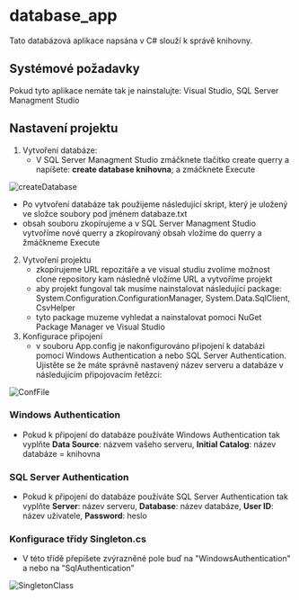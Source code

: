 # database_app

Tato databázová aplikace napsána v C# slouží k správě knihovny.

## Systémové požadavky

Pokud tyto aplikace nemáte tak je nainstalujte: Visual Studio, SQL Server Managment Studio

## Nastavení projektu 

1. Vytvoření databáze:
   - V SQL Server Managment Studio zmáčknete tlačítko create querry a napíšete: **create database knihovna**; a zmáčknete Execute
     
![createDatabase](https://github.com/user-attachments/assets/200ab74a-6b0d-4314-80f9-b373d3d15f44)

   - Po vytvoření databáze tak použijeme následující skript, který je uložený ve složce soubory pod jménem databaze.txt
   - obsah souboru zkopírujeme a v SQL Server Managment Studio vytvoříme nové querry a zkopírovaný obsah vložíme do querry a žmáčkneme Execute

2. Vytvoření projektu
   - zkopírujeme URL repozitáře a ve visual studiu zvolíme možnost clone repository kam následně vložíme URL a vytvoříme projekt
   - aby projekt fungoval tak musíme nainstalovat následující package: System.Configuration.ConfigurationManager, System.Data.SqlClient, CsvHelper
   - tyto package muzeme vyhledat a nainstalovat pomoci NuGet Package Manager ve Visual Studio
3. Konfigurace připojení 
   - v souboru App.config je nakonfigurováno připojení k databázi pomocí Windows Authentication a nebo SQL Server Authentication. Ujistěte se že máte správně nastavený název serveru a databáze v následujícím připojovacím řetězci:
     
![ConfFile](https://github.com/user-attachments/assets/01b7d4af-a7d0-4c4c-99a3-4e800420a108)


   ### Windows Authentication
   - Pokud k připojení do databáze používáte Windows Authentication tak vyplňte **Data Source**: názvem vašeho serveru, **Initial Catalog**: název databáze = knihovna
   ### SQL Server Authentication
   - Pokud k připojení do databáze používáte SQL Server Authentication tak vyplňte **Server**: název serveru, **Database**: název databáze, **User ID**: název uživatele, **Password**: heslo

   ### Konfigurace třídy Singleton.cs
   - V této třídě přepíšete zvýrazněné pole buď na "WindowsAuthentication" a nebo na "SqlAuthentication"
   
![SingletonClass](https://github.com/user-attachments/assets/d77031b8-f75a-4cc5-8643-d7cf8d4e2088)
